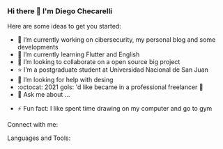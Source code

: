 ### Hi there 👋 I'm Diego Checarelli
<!--
**diegocheca/diegocheca** is a ✨ _special_ ✨ repository because its `README.md` (this file) appears on your GitHub profile.
-->
Here are some ideas to get you started:

- 🔭 I’m currently working on cibersecurity, my personal blog and some developments
- 🌱 I’m currently learning Flutter and English
- 👯 I’m looking to collaborate on a open source big project
- :star: I’m a postgraduate student at Universidad Nacional de San Juan
- 🤔 I’m looking for help with desing
- :octocat: 2021 gols: 'd like became in a professional freelancer :muscle: 
- 💬 Ask me about ...
<!-- - 📫 How to reach me: ... 
- 😄 Pronouns: ...-->
- ⚡ Fun fact: I like spent time drawing on my computer and go to gym

Connect with me:

Languages and Tools:
